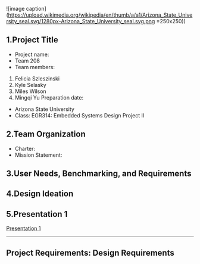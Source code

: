 ![image caption](https://upload.wikimedia.org/wikipedia/en/thumb/a/a1/Arizona_State_University_seal.svg/1280px-Arizona_State_University_seal.svg.png =250x250))
## 1.Project Title
* Project name: 
* Team 208
* Team members:
1. Felicia Szleszinski
2. Kyle Selasky
3. Miles Wilson
4. Mingqi Yu
 Preparation date: 
* Arizona State University 
* Class: EGR314: Embedded Systems Design Project II

## 2.Team Organization
* Charter:
* Mission Statement:

## 3.User Needs, Benchmarking, and Requirements
 
## 4.Design Ideation
 
## 5.Presentation 1

[Presentation 1]([https://idealab.asu.edu](https://embedded-systems-design.bitbucket.io/314/314-team-06-checkpoint-1/))
 
---
Project Requirements: Design Requirements 
---
